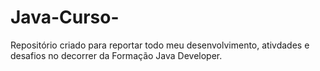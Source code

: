 # Java-Curso-
Repositório criado para reportar todo meu desenvolvimento, ativdades e desafios no decorrer da Formação Java Developer.
